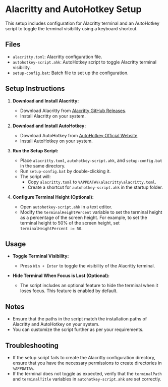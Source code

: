 # Alacritty and AutoHotkey Setup

This setup includes configuration for Alacritty terminal and an AutoHotkey script to toggle the terminal visibility using a keyboard shortcut.

## Files

- `alacritty.toml`: Alacritty configuration file.
- `autohotkey-script.ahk`: AutoHotkey script to toggle Alacritty terminal visibility.
- `setup-config.bat`: Batch file to set up the configuration.

## Setup Instructions

1. **Download and Install Alacritty:**
   - Download Alacritty from [Alacritty GitHub Releases](https://github.com/alacritty/alacritty/releases).
   - Install Alacritty on your system.

2. **Download and Install AutoHotkey:**
   - Download AutoHotkey from [AutoHotkey Official Website](https://www.autohotkey.com/).
   - Install AutoHotkey on your system.

3. **Run the Setup Script:**
   - Place `alacritty.toml`, `autohotkey-script.ahk`, and `setup-config.bat` in the same directory.
   - Run `setup-config.bat` by double-clicking it.
   - The script will:
     - Copy `alacritty.toml` to `%APPDATA%\alacritty\alacritty.toml`.
     - Create a shortcut for `autohotkey-script.ahk` in the startup folder.

4. **Configure Terminal Height (Optional):**
   - Open `autohotkey-script.ahk` in a text editor.
   - Modify the `terminalHeightPercent` variable to set the terminal height as a percentage of the screen height. For example, to set the terminal height to 50% of the screen height, set `terminalHeightPercent := 50`.

## Usage

- **Toggle Terminal Visibility:**
  - Press `Win + Enter` to toggle the visibility of the Alacritty terminal.

- **Hide Terminal When Focus is Lost (Optional):**
  - The script includes an optional feature to hide the terminal when it loses focus. This feature is enabled by default.

## Notes

- Ensure that the paths in the script match the installation paths of Alacritty and AutoHotkey on your system.
- You can customize the script further as per your requirements.

## Troubleshooting

- If the setup script fails to create the Alacritty configuration directory, ensure that you have the necessary permissions to create directories in `%APPDATA%`.
- If the terminal does not toggle as expected, verify that the `terminalPath` and `terminalTitle` variables in `autohotkey-script.ahk` are set correctly.
